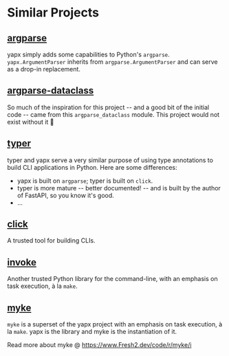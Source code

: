 # Similar Projects

## [argparse](https://docs.python.org/3/library/argparse.html)

yapx simply adds some capabilities to Python's `argparse`. `yapx.ArgumentParser` inherits from `argparse.ArgumentParser` and can serve as a drop-in replacement.

## [argparse-dataclass](https://github.com/mivade/argparse_dataclass)

So much of the inspiration for this project -- and a good bit of the initial code -- came from this `argparse_dataclass` module. This project would not exist without it :pray:

## [typer](https://github.com/tiangolo/typer)

typer and yapx serve a very similar purpose of using type annotations to build CLI applications in Python. Here are some differences:

- yapx is built on `argparse`; typer is built on `click`.
- typer is more mature -- better documented! -- and is built by the author of FastAPI, so you know it's good.
- ...

## [click](https://github.com/pallets/click)

A trusted tool for building CLIs.


## [invoke](https://github.com/pyinvoke/invoke)

Another trusted Python library for the command-line, with an emphasis on task execution, à la `make`.

## [myke](https://github.com/fresh2dev/myke)

`myke` is a superset of the yapx project with an emphasis on task execution, à la `make`. yapx is the library and myke is the instantiation of it.

Read more about myke @ https://www.Fresh2.dev/code/r/myke/i
